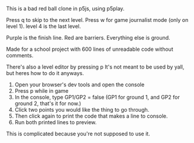 This is a bad red ball clone in p5js, using p5play.

Press q to skip to the next level.
Press w for game journalist mode (only on level 1).
level 4 is the last level.

Purple is the finish line.
Red are barriers.
Everything else is ground.

Made for a school project with 600 lines of unreadable code without comments.

There's also a level editor by pressing p
It's not meant to be used by yall, but heres how to do it anyways.

1. Open your browser's dev tools and open the console
2. Press p while in game
3. In the console, type GP1/GP2 = false (GP1 for ground 1, and GP2 for ground 2, that's it for now.)
4. Click two points you would like the thing to go through.
5. Then click again to print the code that makes a line to console.
6. Run both printed lines to preview.

This is complicated because you're not supposed to use it.
